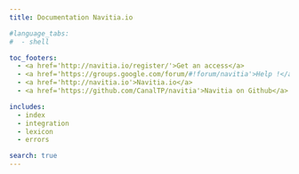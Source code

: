 ```yaml
---
title: Documentation Navitia.io

#language_tabs:
#  - shell

toc_footers:
  - <a href='http://navitia.io/register/'>Get an access</a>
  - <a href='https://groups.google.com/forum/#!forum/navitia'>Help !</a>
  - <a href='http://navitia.io'>Navitia.io</a>
  - <a href='https://github.com/CanalTP/navitia'>Navitia on Github</a>

includes:
  - index
  - integration
  - lexicon
  - errors

search: true
---
```

